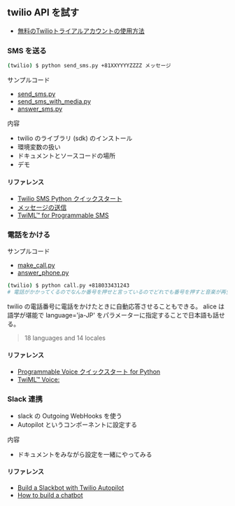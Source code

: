 
## twilio API を試す

* [無料のTwilioトライアルアカウントの使用方法](https://jp.twilio.com/docs/usage/tutorials/how-to-use-your-free-trial-account)

### SMS を送る

```bash
(twilio) $ python send_sms.py +81XXYYYYZZZZ メッセージ
```

サンプルコード

* [send_sms.py](./send_sms.py)
* [send_sms_with_media.py](./send_sms_with_media.py)
* [answer_sms.py](./answer_sms.py)

内容

* twilio のライブラリ (sdk) のインストール
* 環境変数の扱い
* ドキュメントとソースコードの場所
* デモ

#### リファレンス

* [Twilio SMS Python クイックスタート](https://jp.twilio.com/docs/sms/quickstart/python)
* [メッセージの送信](https://jp.twilio.com/docs/sms/send-messages)
* [TwiML™ for Programmable SMS](https://jp.twilio.com/docs/sms/twiml)

### 電話をかける

サンプルコード

* [make_call.py](make_call.py)
* [answer_phone.py](answer_phone.py)

```bash
(twilio) $ python call.py +818033431243
# 電話がかかってくるのでなんか番号を押せと言っているのでどれでも番号を押すと音楽が再生される
```

twilio の電話番号に電話をかけたときに自動応答させることもできる。
alice は語学が堪能で language='ja-JP' をパラメーターに指定することで日本語も話せる。

> 18 languages and 14 locales

#### リファレンス

* [Programmable Voice クイックスタート for Python](https://jp.twilio.com/docs/voice/quickstart/python)
* [TwiML™ Voice: <Say>](https://www.twilio.com/docs/voice/twiml/say)

### Slack 連携

  * slack の Outgoing WebHooks を使う
  * Autopilot というコンポーネントに設定する

内容

* ドキュメントをみながら設定を一緒にやってみる

#### リファレンス

* [Build a Slackbot with Twilio Autopilot](https://www.twilio.com/blog/build-a-slackbot-with-twilio-autopilot)
* [How to build a chatbot](https://jp.twilio.com/docs/autopilot/guides/how-to-build-a-chatbot)

